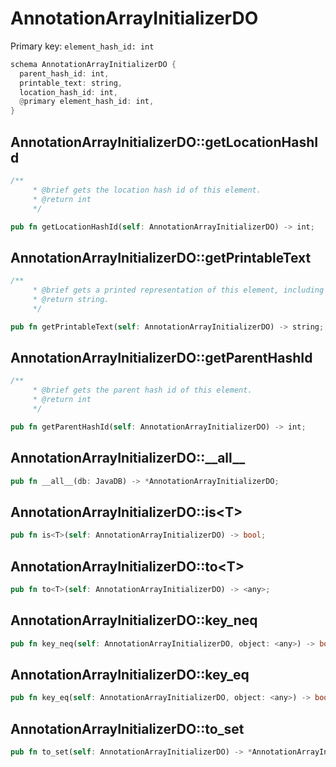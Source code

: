 # AnnotationArrayInitializerDO

Primary key: `element_hash_id: int`

```rust
schema AnnotationArrayInitializerDO {
  parent_hash_id: int,
  printable_text: string,
  location_hash_id: int,
  @primary element_hash_id: int,
}
```
## AnnotationArrayInitializerDO::getLocationHashId

```rust
/**
     * @brief gets the location hash id of this element.
     * @return int
     */
```
```rust
pub fn getLocationHashId(self: AnnotationArrayInitializerDO) -> int;
```
## AnnotationArrayInitializerDO::getPrintableText

```rust
/**
     * @brief gets a printed representation of this element, including its structure where applicable.
     * @return string.
     */
```
```rust
pub fn getPrintableText(self: AnnotationArrayInitializerDO) -> string;
```
## AnnotationArrayInitializerDO::getParentHashId

```rust
/**
     * @brief gets the parent hash id of this element.
     * @return int
     */
```
```rust
pub fn getParentHashId(self: AnnotationArrayInitializerDO) -> int;
```
## AnnotationArrayInitializerDO::\_\_all\_\_

```rust
pub fn __all__(db: JavaDB) -> *AnnotationArrayInitializerDO;
```
## AnnotationArrayInitializerDO::is\<T\>

```rust
pub fn is<T>(self: AnnotationArrayInitializerDO) -> bool;
```
## AnnotationArrayInitializerDO::to\<T\>

```rust
pub fn to<T>(self: AnnotationArrayInitializerDO) -> <any>;
```
## AnnotationArrayInitializerDO::key\_neq

```rust
pub fn key_neq(self: AnnotationArrayInitializerDO, object: <any>) -> bool;
```
## AnnotationArrayInitializerDO::key\_eq

```rust
pub fn key_eq(self: AnnotationArrayInitializerDO, object: <any>) -> bool;
```
## AnnotationArrayInitializerDO::to\_set

```rust
pub fn to_set(self: AnnotationArrayInitializerDO) -> *AnnotationArrayInitializerDO;
```
